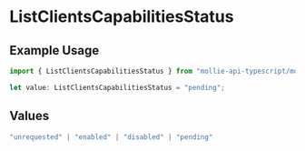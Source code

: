 # ListClientsCapabilitiesStatus

## Example Usage

```typescript
import { ListClientsCapabilitiesStatus } from "mollie-api-typescript/models/operations";

let value: ListClientsCapabilitiesStatus = "pending";
```

## Values

```typescript
"unrequested" | "enabled" | "disabled" | "pending"
```